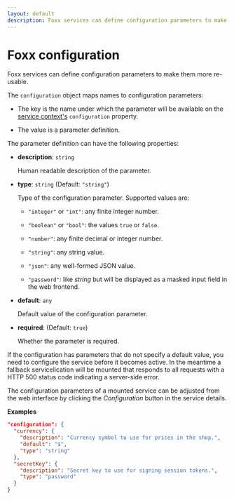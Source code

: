 ```yaml
---
layout: default
description: Foxx services can define configuration parameters to make them more re-usable
---
```

Foxx configuration
==================

Foxx services can define configuration parameters to make them more re-usable.

The `configuration` object maps names to configuration parameters:

* The key is the name under which the parameter will be available
  on the [service context's](foxx-context.html) `configuration` property.

* The value is a parameter definition.

The parameter definition can have the following properties:

* **description**: `string`

  Human readable description of the parameter.

* **type**: `string` (Default: `"string"`)

  Type of the configuration parameter. Supported values are:

  * `"integer"` or `"int"`:
    any finite integer number.

  * `"boolean"` or `"bool"`:
    the values `true` or `false`.

  * `"number"`:
    any finite decimal or integer number.

  * `"string"`:
    any string value.

  * `"json"`:
    any well-formed JSON value.

  * `"password"`:
    like *string* but will be displayed as a masked input field in the web frontend.

* **default**: `any`

  Default value of the configuration parameter.

* **required**: (Default: `true`)

  Whether the parameter is required.

If the configuration has parameters that do not specify a default value, you need to configure the service before it becomes active. In the meantime a fallback servicelication will be mounted that responds to all requests with a HTTP 500 status code indicating a server-side error.

The configuration parameters of a mounted service can be adjusted from the web interface by clicking the *Configuration* button in the service details.

<!-- TODO (Link to admin docs) -->

**Examples**

```json
"configuration": {
  "currency": {
    "description": "Currency symbol to use for prices in the shop.",
    "default": "$",
    "type": "string"
  },
  "secretKey": {
    "description": "Secret key to use for signing session tokens.",
    "type": "password"
  }
}
```
